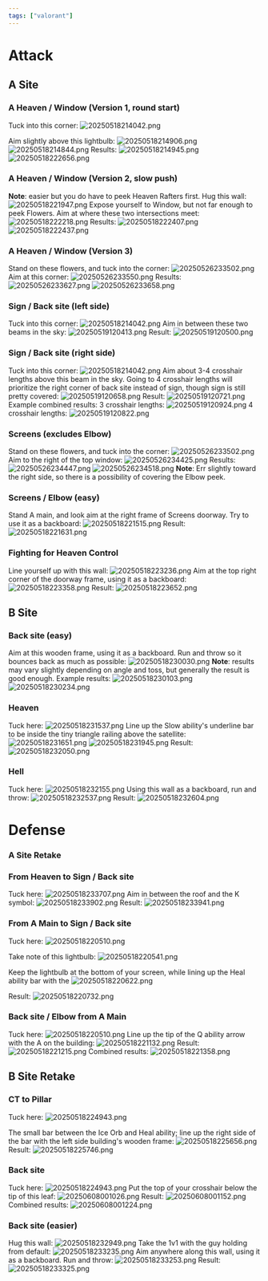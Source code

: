 ```yaml
---
tags: ["valorant"]
---
```


# Attack

## A Site

### A Heaven / Window (Version 1, round start)

Tuck into this corner:
![20250518214042.png](/screenshots/20250518214042.png)

Aim slightly above this lightbulb:
![20250518214906.png](/screenshots/20250518214906.png)
![20250518214844.png](/screenshots/20250518214844.png)
Results:
![20250518214945.png](/screenshots/20250518214945.png)
![20250518222656.png](/screenshots/20250518222656.png)

### A Heaven / Window (Version 2, slow push)

**Note**: easier but you do have to peek Heaven Rafters first.
Hug this wall:
![20250518221947.png](/screenshots/20250518221947.png)
Expose yourself to Window, but not far enough to peek Flowers. Aim at where these two intersections meet:
![20250518222218.png](/screenshots/20250518222218.png)
Results:
![20250518222407.png](/screenshots/20250518222407.png)
![20250518222437.png](/screenshots/20250518222437.png)

### A Heaven / Window (Version 3)

Stand on these flowers, and tuck into the corner:
![20250526233502.png](/screenshots/20250526233502.png)
Aim at this corner:
![20250526233550.png](/screenshots/20250526233550.png)
Results:
![20250526233627.png](/screenshots/20250526233627.png)
![20250526233658.png](/screenshots/20250526233658.png)

### Sign / Back site (left side)

Tuck into this corner:
![20250518214042.png](/screenshots/20250518214042.png)
Aim in between these two beams in the sky:
![20250519120413.png](/screenshots/20250519120413.png)
Result:
![20250519120500.png](/screenshots/20250519120500.png)

### Sign / Back site (right side)

Tuck into this corner:
![20250518214042.png](/screenshots/20250518214042.png)
Aim about 3-4 crosshair lengths above this beam in the sky. Going to 4 crosshair lengths will prioritize the right corner of back site instead of sign, though sign is still pretty covered:
![20250519120658.png](/screenshots/20250519120658.png)
Result:
![20250519120721.png](/screenshots/20250519120721.png)
Example combined results:
3 crosshair lengths:
![20250519120924.png](/screenshots/20250519120924.png)
4 crosshair lengths:
![20250519120822.png](/screenshots/20250519120822.png)

### Screens (excludes Elbow)

Stand on these flowers, and tuck into the corner:
![20250526233502.png](/screenshots/20250526233502.png)
Aim to the right of the top window:
![20250526234425.png](/screenshots/20250526234425.png)
Results:
![20250526234447.png](/screenshots/20250526234447.png)
![20250526234518.png](/screenshots/20250526234518.png)
**Note**: Err slightly toward the right side, so there is a possibility of covering the Elbow peek.

### Screens / Elbow (easy)

Stand A main, and look aim at the right frame of Screens doorway. Try to use it as a backboard:
![20250518221515.png](/screenshots/20250518221515.png)
Result:
![20250518221631.png](/screenshots/20250518221631.png)

### Fighting for Heaven Control

Line yourself up with this wall:
![20250518223236.png](/screenshots/20250518223236.png)
Aim at the top right corner of the doorway frame, using it as a backboard:
![20250518223358.png](/screenshots/20250518223358.png)
Result:
![20250518223652.png](/screenshots/20250518223652.png)

## B Site

### Back site (easy)

Aim at this wooden frame, using it as a backboard. Run and throw so it bounces back as much as possible:
![20250518230030.png](/screenshots/20250518230030.png)
**Note**: results may vary slightly depending on angle and toss, but generally the result is good enough.
Example results:
![20250518230103.png](/screenshots/20250518230103.png)
![20250518230234.png](/screenshots/20250518230234.png)

### Heaven

Tuck here:
![20250518231537.png](/screenshots/20250518231537.png)
Line up the Slow ability's underline bar to be inside the tiny triangle railing above the satellite:
![20250518231651.png](/screenshots/20250518231651.png)
![20250518231945.png](/screenshots/20250518231945.png)
Result:
![20250518232050.png](/screenshots/20250518232050.png)

### Hell

Tuck here:
![20250518232155.png](/screenshots/20250518232155.png)
Using this wall as a backboard, run and throw:
![20250518232537.png](/screenshots/20250518232537.png)
Result:
![20250518232604.png](/screenshots/20250518232604.png)

# Defense

### A Site Retake

### From Heaven to Sign / Back site

Tuck here:
![20250518233707.png](/screenshots/20250518233707.png)
Aim in between the roof and the K symbol:
![20250518233902.png](/screenshots/20250518233902.png)
Result:
![20250518233941.png](/screenshots/20250518233941.png)

### From A Main to Sign / Back site

Tuck here:
![20250518220510.png](/screenshots/20250518220510.png)

Take note of this lightbulb:
![20250518220541.png](/screenshots/20250518220541.png)

Keep the lightbulb at the bottom of your screen, while lining up the Heal ability bar with the
![20250518220622.png](/screenshots/20250518220622.png)

Result:
![20250518220732.png](/screenshots/20250518220732.png)

### Back site / Elbow from A Main

Tuck here:
![20250518220510.png](/screenshots/20250518220510.png)
Line up the tip of the Q ability arrow with the A on the building:
![20250518221132.png](/screenshots/20250518221132.png)
Result:
![20250518221215.png](/screenshots/20250518221215.png)
Combined results:
![20250518221358.png](/screenshots/20250518221358.png)

## B Site Retake

### CT to Pillar

Tuck here:
![20250518224943.png](/screenshots/20250518224943.png)

The small bar between the Ice Orb and Heal ability; line up the right side of the bar with the left side building's wooden frame:
![20250518225656.png](/screenshots/20250518225656.png)
Result:
![20250518225746.png](/screenshots/20250518225746.png)

### Back site

Tuck here:
![20250518224943.png](/screenshots/20250518224943.png)
Put the top of your crosshair below the tip of this leaf:
![20250608001026.png](/screenshots/20250608001026.png)
Result:
![20250608001152.png](/screenshots/20250608001152.png)
Combined results:
![20250608001224.png](/screenshots/20250608001224.png)

### Back site (easier)

Hug this wall:
![20250518232949.png](/screenshots/20250518232949.png)
Take the 1v1 with the guy holding from default:
![20250518233235.png](/screenshots/20250518233235.png)
Aim anywhere along this wall, using it as a backboard. Run and throw:
![20250518233253.png](/screenshots/20250518233253.png)
Result:
![20250518233325.png](/screenshots/20250518233325.png)
